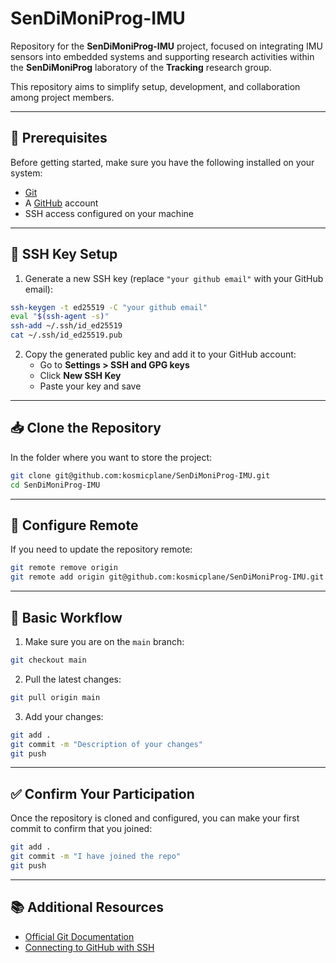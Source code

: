 # SenDiMoniProg-IMU

Repository for the **SenDiMoniProg-IMU** project, focused on integrating IMU sensors into embedded systems and supporting research activities within the **SenDiMoniProg** laboratory of the **Tracking** research group.  

This repository aims to simplify setup, development, and collaboration among project members.

---

## 🚀 Prerequisites

Before getting started, make sure you have the following installed on your system:

- [Git](https://git-scm.com/)
- A [GitHub](https://github.com/) account
- SSH access configured on your machine

---

## 🔑 SSH Key Setup

1. Generate a new SSH key (replace `"your github email"` with your GitHub email):

```bash
ssh-keygen -t ed25519 -C "your github email"
eval "$(ssh-agent -s)"
ssh-add ~/.ssh/id_ed25519
cat ~/.ssh/id_ed25519.pub
```

2. Copy the generated public key and add it to your GitHub account:  
   - Go to **Settings > SSH and GPG keys**  
   - Click **New SSH Key**  
   - Paste your key and save

---

## 📥 Clone the Repository

In the folder where you want to store the project:

```bash
git clone git@github.com:kosmicplane/SenDiMoniProg-IMU.git
cd SenDiMoniProg-IMU
```

---

## 🔄 Configure Remote

If you need to update the repository remote:

```bash
git remote remove origin
git remote add origin git@github.com:kosmicplane/SenDiMoniProg-IMU.git
```

---

## 📌 Basic Workflow

1. Make sure you are on the `main` branch:

```bash
git checkout main
```

2. Pull the latest changes:

```bash
git pull origin main
```

3. Add your changes:

```bash
git add .
git commit -m "Description of your changes"
git push
```

---

## ✅ Confirm Your Participation

Once the repository is cloned and configured, you can make your first commit to confirm that you joined:

```bash
git add .
git commit -m "I have joined the repo"
git push
```

---

## 📚 Additional Resources

- [Official Git Documentation](https://git-scm.com/doc)  
- [Connecting to GitHub with SSH](https://docs.github.com/en/authentication/connecting-to-github-with-ssh)
